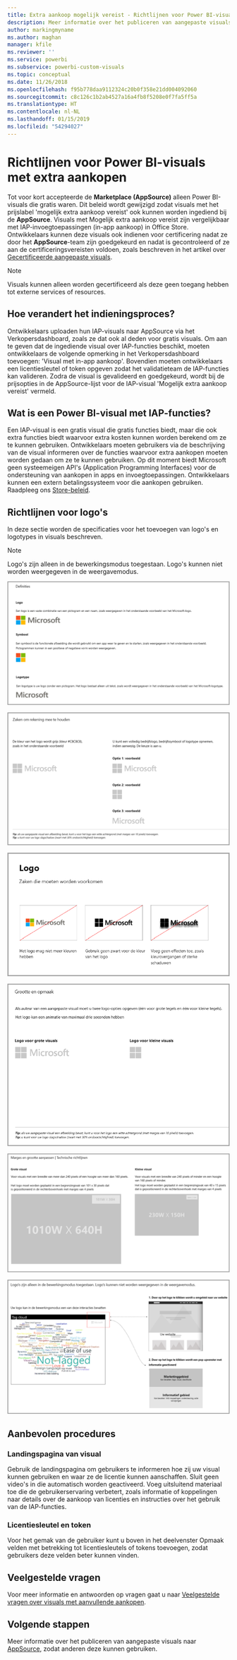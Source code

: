 ```yaml
---
title: Extra aankoop mogelijk vereist - Richtlijnen voor Power BI-visuals
description: Meer informatie over het publiceren van aangepaste visuals naar AppSource, zodat anderen deze na aanschaf kunnen gebruiken.
author: markingmyname
ms.author: maghan
manager: kfile
ms.reviewer: ''
ms.service: powerbi
ms.subservice: powerbi-custom-visuals
ms.topic: conceptual
ms.date: 11/26/2018
ms.openlocfilehash: f95b778daa9112324c20b0f358e21dd004092060
ms.sourcegitcommit: c8c126c1b2ab4527a16a4fb8f5208e0f7fa5ff5a
ms.translationtype: HT
ms.contentlocale: nl-NL
ms.lasthandoff: 01/15/2019
ms.locfileid: "54294027"
---
```

# <a name="guidelines-for-power-bi-visuals-with-additional-purchases"></a>Richtlijnen voor Power BI-visuals met extra aankopen

Tot voor kort accepteerde de **Marketplace (AppSource)** alleen Power BI-visuals die gratis waren. Dit beleid wordt gewijzigd zodat visuals met het prijslabel 'mogelijk extra aankoop vereist' ook kunnen worden ingediend bij de **AppSource**. Visuals met Mogelijk extra aankoop vereist zijn vergelijkbaar met IAP-invoegtoepassingen (in-app aankoop) in Office Store. Ontwikkelaars kunnen deze visuals ook indienen voor certificering nadat ze door het **AppSource**-team zijn goedgekeurd en nadat is gecontroleerd of ze aan de certificeringsvereisten voldoen, zoals beschreven in het artikel over [Gecertificeerde aangepaste visuals](../power-bi-custom-visuals-certified.md).

> [!Note]
> Visuals kunnen alleen worden gecertificeerd als deze geen toegang hebben tot externe services of resources.

## <a name="whats-changing-in-the-submission-process"></a>Hoe verandert het indieningsproces?

Ontwikkelaars uploaden hun IAP-visuals naar AppSource via het Verkopersdashboard, zoals ze dat ook al deden voor gratis visuals. Om aan te geven dat de ingediende visual over IAP-functies beschikt, moeten ontwikkelaars de volgende opmerking in het Verkopersdashboard toevoegen: 'Visual met in-app aankoop'. Bovendien moeten ontwikkelaars een licentiesleutel of token opgeven zodat het validatieteam de IAP-functies kan valideren. Zodra de visual is gevalideerd en goedgekeurd, wordt bij de prijsopties in de AppSource-lijst voor de IAP-visual 'Mogelijk extra aankoop vereist' vermeld.

## <a name="what-is-a-power-bi-visual-with-iap-features"></a>Wat is een Power BI-visual met IAP-functies?

Een IAP-visual is een gratis visual die gratis functies biedt, maar die ook extra functies biedt waarvoor extra kosten kunnen worden berekend om ze te kunnen gebruiken. Ontwikkelaars moeten gebruikers via de beschrijving van de visual informeren over de functies waarvoor extra aankopen moeten worden gedaan om ze te kunnen gebruiken. Op dit moment biedt Microsoft geen systeemeigen API's (Application Programming Interfaces) voor de ondersteuning van aankopen in apps en invoegtoepassingen. Ontwikkelaars kunnen een extern betalingssysteem voor die aankopen gebruiken. Raadpleeg ons [Store-beleid](https://docs.microsoft.com/office/dev/store/validation-policies#2-apps-or-add-ins-can-display-certain-ads).

## <a name="logo-guidelines"></a>Richtlijnen voor logo's

In deze sectie worden de specificaties voor het toevoegen van logo's en logotypes in visuals beschreven.

> [!NOTE]
> Logo's zijn alleen in de bewerkingsmodus toegestaan. Logo's kunnen niet worden weergegeven in de weergavemodus.

![definities](media/office-store-in-app-purchase-visual-guidelines/definitions.png)

![dingen-om-te-bewaren](media/office-store-in-app-purchase-visual-guidelines/things-to-keep-in-mind.png)

![dingen-om-te](media/office-store-in-app-purchase-visual-guidelines/things-to-avoid.png)

![grootte-en-formaat ](media/office-store-in-app-purchase-visual-guidelines/size-and-format.png)

![marges-en](media/office-store-in-app-purchase-visual-guidelines/margins-and-sizes.png)

![bewerkingsmodus](media/office-store-in-app-purchase-visual-guidelines/logos-in-edit-mode.png)

## <a name="best-practices"></a>Aanbevolen procedures

### <a name="visual-landing-page"></a>Landingspagina van visual

Gebruik de landingspagina om gebruikers te informeren hoe zij uw visual kunnen gebruiken en waar ze de licentie kunnen aanschaffen. Sluit geen video's in die automatisch worden geactiveerd. Voeg uitsluitend materiaal toe die de gebruikerservaring verbetert, zoals informatie of koppelingen naar details over de aankoop van licenties en instructies over het gebruik van de IAP-functies.

### <a name="license-key-and-token"></a>Licentiesleutel en token

Voor het gemak van de gebruiker kunt u boven in het deelvenster Opmaak velden met betrekking tot licentiesleutels of tokens toevoegen, zodat gebruikers deze velden beter kunnen vinden.

## <a name="faq"></a>Veelgestelde vragen

Voor meer informatie en antwoorden op vragen gaat u naar [Veelgestelde vragen over visuals met aanvullende aankopen](https://docs.microsoft.com/en-us/power-bi/power-bi-custom-visuals-faq#visuals-with-additional-purchases).

## <a name="next-steps"></a>Volgende stappen

Meer informatie over het publiceren van aangepaste visuals naar [AppSource](office-store.md), zodat anderen deze kunnen gebruiken.
